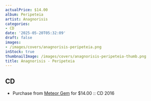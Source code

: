 ```yaml
---
actualPrice: $14.00
album: Peripeteia
artist: Anagnorisis
categories:
- CD
date: '2025-05-20T05:32:09'
draft: false
images:
- /images/covers/anagnorisis-peripeteia.png
inStock: true
thumbnailImage: /images/covers/anagnorisis-peripeteia-thumb.png
title: Anagnorisis - Peripeteia
---
```


## CD
* Purchase from [Meteor Gem](https://meteor-gem.com/products/anagnorisis-peripeteia-cd) for $14.00 :: CD 2016
